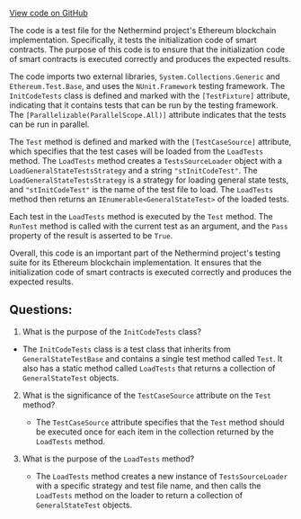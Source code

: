 [View code on GitHub](https://github.com/NethermindEth/nethermind/src/Nethermind/Ethereum.Blockchain.Test/InitCodeTests.cs)

The code is a test file for the Nethermind project's Ethereum blockchain implementation. Specifically, it tests the initialization code of smart contracts. The purpose of this code is to ensure that the initialization code of smart contracts is executed correctly and produces the expected results. 

The code imports two external libraries, `System.Collections.Generic` and `Ethereum.Test.Base`, and uses the `NUnit.Framework` testing framework. The `InitCodeTests` class is defined and marked with the `[TestFixture]` attribute, indicating that it contains tests that can be run by the testing framework. The `[Parallelizable(ParallelScope.All)]` attribute indicates that the tests can be run in parallel.

The `Test` method is defined and marked with the `[TestCaseSource]` attribute, which specifies that the test cases will be loaded from the `LoadTests` method. The `LoadTests` method creates a `TestsSourceLoader` object with a `LoadGeneralStateTestsStrategy` and a string `"stInitCodeTest"`. The `LoadGeneralStateTestsStrategy` is a strategy for loading general state tests, and `"stInitCodeTest"` is the name of the test file to load. The `LoadTests` method then returns an `IEnumerable<GeneralStateTest>` of the loaded tests.

Each test in the `LoadTests` method is executed by the `Test` method. The `RunTest` method is called with the current test as an argument, and the `Pass` property of the result is asserted to be `True`.

Overall, this code is an important part of the Nethermind project's testing suite for its Ethereum blockchain implementation. It ensures that the initialization code of smart contracts is executed correctly and produces the expected results.
## Questions: 
 1. What is the purpose of the `InitCodeTests` class?
   - The `InitCodeTests` class is a test class that inherits from `GeneralStateTestBase` and contains a single test method called `Test`. It also has a static method called `LoadTests` that returns a collection of `GeneralStateTest` objects.

2. What is the significance of the `TestCaseSource` attribute on the `Test` method?
   - The `TestCaseSource` attribute specifies that the `Test` method should be executed once for each item in the collection returned by the `LoadTests` method.

3. What is the purpose of the `LoadTests` method?
   - The `LoadTests` method creates a new instance of `TestsSourceLoader` with a specific strategy and test file name, and then calls the `LoadTests` method on the loader to return a collection of `GeneralStateTest` objects.